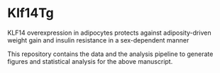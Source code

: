 # Klf14Tg
KLF14 overexpression in adipocytes protects against adiposity-driven weight gain and insulin resistance in a sex-dependent manner

This repository contains the data and the analysis pipeline to generate figures and statistical analysis for the above manuscript.
